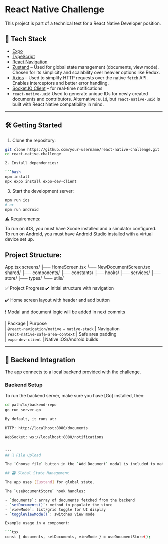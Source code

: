 # React Native Challenge

This project is part of a technical test for a React Native Developer position.

## 📱 Tech Stack

- [Expo](https://expo.dev/)
- [TypeScript](https://www.typescriptlang.org/)
- [React Navigation](https://reactnavigation.org/)
- [Zustand](https://github.com/pmndrs/zustand) – Used for global state management (documents, view mode). Chosen for its simplicity and scalability over heavier options like Redux.
- [Axios](https://axios-http.com/) – Used to simplify HTTP requests over the native `fetch` API. Enables interceptors and better error handling.
- [Socket.IO Client](https://socket.io/docs/v4/client-api/) – for real-time notifications
- `react-native-uuid` Used to generate unique IDs for newly created documents and contributors. Alternative: `uuid`, but `react-native-uuid` is  built with React Native compatibility in mind.

---

## 🛠️ Getting Started

1. Clone the repository:

```bash
git clone https://github.com/your-username/react-native-challenge.git
cd react-native-challenge

2. Install dependencies:

```bash
npm install
npx expo install expo-dev-client
```
3. Start the development server:

```bash
npm run ios
# or
npm run android
```
⚠️ Requirements:

To run on iOS, you must have Xcode installed and a simulator configured.
To run on Android, you must have Android Studio installed with a virtual device set up.

## Project Structure:

App.tsx
screens/
  ├── HomeScreen.tsx
  └── NewDocumentScreen.tsx
shared/
  ├── components/
  ├── constants/
  ├── hooks/
  ├── services/
  ├── store/
  ├── types/
  └── utils/

  ✅ Project Progress
✔️ Initial structure with navigation

✔️ Home screen layout with header and add button

❗ Modal and document logic will be added in next commits


| Package                                     | Purpose                   
| `@react-navigation/native` + `native-stack` | Navigation                
| `react-native-safe-area-context`            | Safe area padding         
| `expo-dev-client`                           | Native iOS/Android builds 


---

## 🔌 Backend Integration

The app connects to a local backend provided with the challenge.

### Backend Setup

To run the backend server, make sure you have [Go] installed, then:

```bash
cd path/to/backend-repo
go run server.go

By default, it runs at:

HTTP: http://localhost:8080/documents

WebSocket: ws://localhost:8080/notifications


---
## 📎 File Upload

The `Choose file` button in the `Add Document` modal is included to match the mockup design. However, no actual file upload functionality is implemented, as the challenge does not require it and no API is provided for handling files.

## 🗃️ Global State Management

The app uses [Zustand] for global state.

The `useDocumentStore` hook handles:

- `documents`: array of documents fetched from the backend
- `setDocuments()`: method to populate the store
- `viewMode`: list/grid toggle for UI display
- `toggleViewMode()`: switches view mode

Example usage in a component:

```tsx
const { documents, setDocuments, viewMode } = useDocumentStore();

